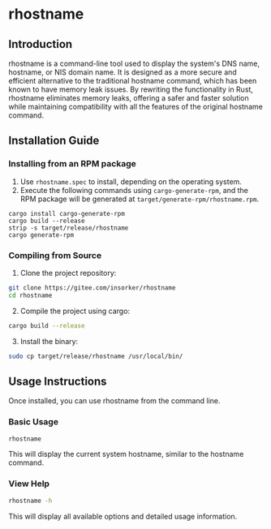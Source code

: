 # rhostname

## Introduction

rhostname is a command-line tool used to display the system's DNS name, hostname, or NIS domain name. It is designed as a more secure and efficient alternative to the traditional hostname command, which has been known to have memory leak issues. By rewriting the functionality in Rust, rhostname eliminates memory leaks, offering a safer and faster solution while maintaining compatibility with all the features of the original hostname command.

## Installation Guide

### Installing from an RPM package

1. Use `rhostname.spec` to install, depending on the operating system.
2. Execute the following commands using `cargo-generate-rpm`, and the RPM package will be generated at `target/generate-rpm/rhostname.rpm`.

```shell
cargo install cargo-generate-rpm
cargo build --release
strip -s target/release/rhostname
cargo generate-rpm
```

### Compiling from Source

1. Clone the project repository:

```bash
git clone https://gitee.com/insorker/rhostname
cd rhostname
```

2. Compile the project using cargo:

```bash
cargo build --release
```

3. Install the binary:

```bash
sudo cp target/release/rhostname /usr/local/bin/
```

## Usage Instructions

Once installed, you can use rhostname from the command line.

### Basic Usage

```bash
rhostname
```

This will display the current system hostname, similar to the hostname command.

### View Help

```bash
rhostname -h
```

This will display all available options and detailed usage information.